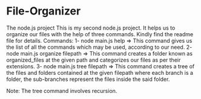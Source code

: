 # File-Organizer
The node.js project
This is my second node.js project. It helps us to organize our files with the help of three commands. Kindly find the readme file for details. 
Commands:
1- node main.js help => This command gives us the list of all the commands which may be used, according to our need.
2- node main.js organize filepath => This command creates a folder known as organized_files at the given path and categorizes our files as per their extensions.
3- node main.js tree filepath => This command creates a tree of the files and folders contained at the given filepath where each branch is a folder, the sub-branches represent the files inside the said folder.   

Note: The tree command involves recursion.
